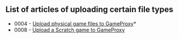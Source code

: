## List of articles of uploading certain file types

* 0004 - [Upload physical game files to GameProxy](/help/index.html?article=0004-howToUploadAGameToGameProxy)* 
* 0008 - [Upload a Scratch game to GameProxy](/help/index.html?article=0008-howToUploadAGameFromScratchToGameProxy)
